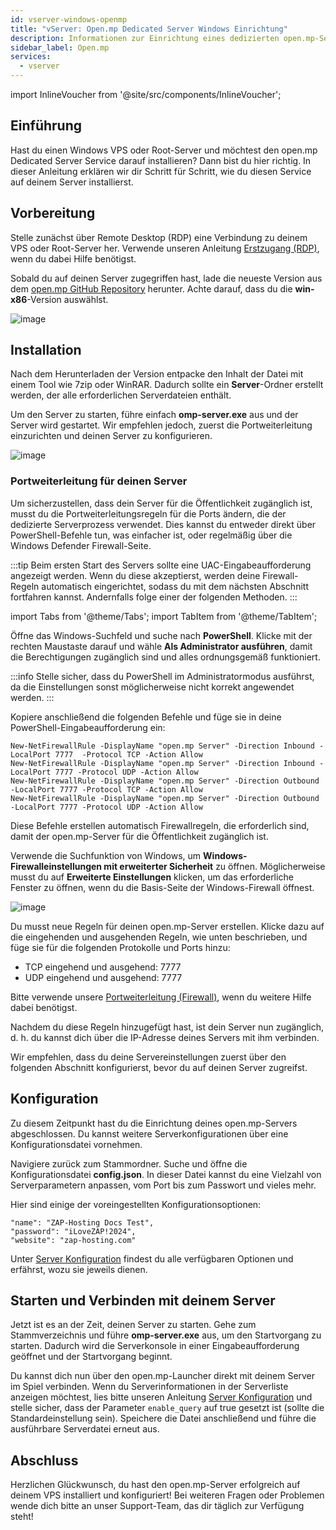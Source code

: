 ```yaml
---
id: vserver-windows-openmp
title: "vServer: Open.mp Dedicated Server Windows Einrichtung"
description: Informationen zur Einrichtung eines dedizierten open.mp-Servers auf einem Windows VPS von ZAP-Hosting – ZAP-Hosting.com-Dokumentation
sidebar_label: Open.mp
services:
  - vserver
---
```


import InlineVoucher from '@site/src/components/InlineVoucher';

## Einführung

Hast du einen Windows VPS oder Root-Server und möchtest den open.mp Dedicated Server Service darauf installieren? Dann bist du hier richtig. In dieser Anleitung erklären wir dir Schritt für Schritt, wie du diesen Service auf deinem Server installierst.

<InlineVoucher />

## Vorbereitung

Stelle zunächst über Remote Desktop (RDP) eine Verbindung zu deinem VPS oder Root-Server her. Verwende unseren Anleitung [Erstzugang (RDP)](vserver-windows-userdp.md), wenn du dabei Hilfe benötigst.

Sobald du auf deinen Server zugegriffen hast, lade die neueste Version aus dem [open.mp GitHub Repository](https://github.com/openmultiplayer/open.mp/releases) herunter. Achte darauf, dass du die **win-x86**-Version auswählst.

![image](https://screensaver01.zap-hosting.com/index.php/s/sCGpA3dwHngbNCy/preview)

## Installation

Nach dem Herunterladen der Version entpacke den Inhalt der Datei mit einem Tool wie 7zip oder WinRAR. Dadurch sollte ein **Server**-Ordner erstellt werden, der alle erforderlichen Serverdateien enthält.

Um den Server zu starten, führe einfach **omp-server.exe** aus und der Server wird gestartet. Wir empfehlen jedoch, zuerst die Portweiterleitung einzurichten und deinen Server zu konfigurieren.

![image](https://screensaver01.zap-hosting.com/index.php/s/xeqZjg8RMCnRcZf/preview)

### Portweiterleitung für deinen Server

Um sicherzustellen, dass dein Server für die Öffentlichkeit zugänglich ist, musst du die Portweiterleitungsregeln für die Ports ändern, die der dedizierte Serverprozess verwendet. Dies kannst du entweder direkt über PowerShell-Befehle tun, was einfacher ist, oder regelmäßig über die Windows Defender Firewall-Seite.

:::tip
Beim ersten Start des Servers sollte eine UAC-Eingabeaufforderung angezeigt werden. Wenn du diese akzeptierst, werden deine Firewall-Regeln automatisch eingerichtet, sodass du mit dem nächsten Abschnitt fortfahren kannst. Andernfalls folge einer der folgenden Methoden.
:::

import Tabs from '@theme/Tabs';
import TabItem from '@theme/TabItem';

<Tabs>
<TabItem value="powershell" label="Via Powershell" default>

Öffne das Windows-Suchfeld und suche nach **PowerShell**. Klicke mit der rechten Maustaste darauf und wähle **Als Administrator ausführen**, damit die Berechtigungen zugänglich sind und alles ordnungsgemäß funktioniert.

:::info
Stelle sicher, dass du PowerShell im Administratormodus ausführst, da die Einstellungen sonst möglicherweise nicht korrekt angewendet werden.
:::

Kopiere anschließend die folgenden Befehle und füge sie in deine PowerShell-Eingabeaufforderung ein:
```
New-NetFirewallRule -DisplayName "open.mp Server" -Direction Inbound -LocalPort 7777  -Protocol TCP -Action Allow
New-NetFirewallRule -DisplayName "open.mp Server" -Direction Inbound -LocalPort 7777 -Protocol UDP -Action Allow
New-NetFirewallRule -DisplayName "open.mp Server" -Direction Outbound -LocalPort 7777 -Protocol TCP -Action Allow
New-NetFirewallRule -DisplayName "open.mp Server" -Direction Outbound -LocalPort 7777 -Protocol UDP -Action Allow
```

Diese Befehle erstellen automatisch Firewallregeln, die erforderlich sind, damit der open.mp-Server für die Öffentlichkeit zugänglich ist.

</TabItem>

<TabItem value="windefender" label="Über Windows Defender">

Verwende die Suchfunktion von Windows, um **Windows-Firewalleinstellungen mit erweiterter Sicherheit** zu öffnen. Möglicherweise musst du auf **Erweiterte Einstellungen** klicken, um das erforderliche Fenster zu öffnen, wenn du die Basis-Seite der Windows-Firewall öffnest.

![image](https://github.com/zaphosting/docs/assets/42719082/5fb9f943-7e51-4d8f-9df4-2f5ff60857d3)

Du musst neue Regeln für deinen open.mp-Server erstellen. Klicke dazu auf die eingehenden und ausgehenden Regeln, wie unten beschrieben, und füge sie für die folgenden Protokolle und Ports hinzu:
- TCP eingehend und ausgehend: 7777
- UDP eingehend und ausgehend: 7777

Bitte verwende unsere [Portweiterleitung (Firewall)](vserver-windows-port.md), wenn du weitere Hilfe dabei benötigst.

</TabItem>
</Tabs>

Nachdem du diese Regeln hinzugefügt hast, ist dein Server nun zugänglich, d. h. du kannst dich über die IP-Adresse deines Servers mit ihm verbinden.

Wir empfehlen, dass du deine Servereinstellungen zuerst über den folgenden Abschnitt konfigurierst, bevor du auf deinen Server zugreifst.

## Konfiguration

Zu diesem Zeitpunkt hast du die Einrichtung deines open.mp-Servers abgeschlossen. Du kannst weitere Serverkonfigurationen über eine Konfigurationsdatei vornehmen.

Navigiere zurück zum Stammordner. Suche und öffne die Konfigurationsdatei **config.json**. In dieser Datei kannst du eine Vielzahl von Serverparametern anpassen, vom Port bis zum Passwort und vieles mehr.

Hier sind einige der voreingestellten Konfigurationsoptionen:
```
"name": "ZAP-Hosting Docs Test",
"password": "iLoveZAP!2024",
"website": "zap-hosting.com"
```

Unter [Server Konfiguration](openmp-configuration.md) findest du alle verfügbaren Optionen und erfährst, wozu sie jeweils dienen.

## Starten und Verbinden mit deinem Server

Jetzt ist es an der Zeit, deinen Server zu starten. Gehe zum Stammverzeichnis und führe **omp-server.exe** aus, um den Startvorgang zu starten. Dadurch wird die Serverkonsole in einer Eingabeaufforderung geöffnet und der Startvorgang beginnt.

Du kannst dich nun über den open.mp-Launcher direkt mit deinem Server im Spiel verbinden. Wenn du Serverinformationen in der Serverliste anzeigen möchtest, lies bitte unseren Anleitung [Server Konfiguration](openmp-configuration.md) und stelle sicher, dass der Parameter `enable_query` auf true gesetzt ist (sollte die Standardeinstellung sein). Speichere die Datei anschließend und führe die ausführbare Serverdatei erneut aus.

## Abschluss

Herzlichen Glückwunsch, du hast den open.mp-Server erfolgreich auf deinem VPS installiert und konfiguriert! Bei weiteren Fragen oder Problemen wende dich bitte an unser Support-Team, das dir täglich zur Verfügung steht! 
